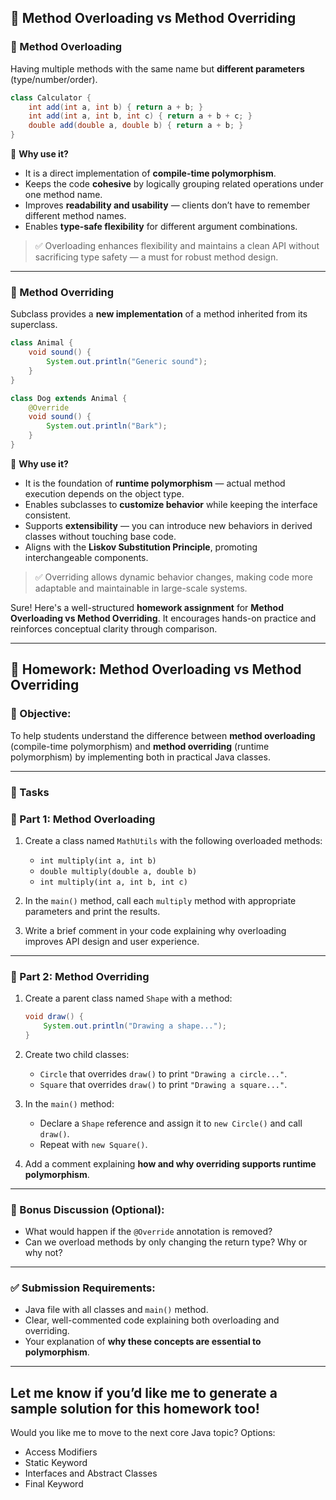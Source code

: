 ## 📘 Method Overloading vs Method Overriding

### 🔁 Method Overloading
Having multiple methods with the same name but **different parameters** (type/number/order).

```java
class Calculator {
    int add(int a, int b) { return a + b; }
    int add(int a, int b, int c) { return a + b + c; }
    double add(double a, double b) { return a + b; }
}
```

🧠 **Why use it?**
- It is a direct implementation of **compile-time polymorphism**.
- Keeps the code **cohesive** by logically grouping related operations under one method name.
- Improves **readability and usability** — clients don’t have to remember different method names.
- Enables **type-safe flexibility** for different argument combinations.

> ✅ Overloading enhances flexibility and maintains a clean API without sacrificing type safety — a must for robust method design.

---

### 🔄 Method Overriding
Subclass provides a **new implementation** of a method inherited from its superclass.

```java
class Animal {
    void sound() {
        System.out.println("Generic sound");
    }
}

class Dog extends Animal {
    @Override
    void sound() {
        System.out.println("Bark");
    }
}
```

🧠 **Why use it?**
- It is the foundation of **runtime polymorphism** — actual method execution depends on the object type.
- Enables subclasses to **customize behavior** while keeping the interface consistent.
- Supports **extensibility** — you can introduce new behaviors in derived classes without touching base code.
- Aligns with the **Liskov Substitution Principle**, promoting interchangeable components.

> ✅ Overriding allows dynamic behavior changes, making code more adaptable and maintainable in large-scale systems.

Sure! Here's a well-structured **homework assignment** for **Method Overloading vs Method Overriding**. It encourages hands-on practice and reinforces conceptual clarity through comparison.

---

## 📝 Homework: Method Overloading vs Method Overriding

### 🎯 Objective:
To help students understand the difference between **method overloading** (compile-time polymorphism) and **method overriding** (runtime polymorphism) by implementing both in practical Java classes.

---

### 📌 Tasks

### 🧪 Part 1: Method Overloading

1. Create a class named `MathUtils` with the following overloaded methods:
   - `int multiply(int a, int b)`
   - `double multiply(double a, double b)`
   - `int multiply(int a, int b, int c)`

2. In the `main()` method, call each `multiply` method with appropriate parameters and print the results.

3. Write a brief comment in your code explaining why overloading improves API design and user experience.

---

### 🧪 Part 2: Method Overriding

1. Create a parent class named `Shape` with a method:
   ```java
   void draw() {
       System.out.println("Drawing a shape...");
   }
   ```

2. Create two child classes:
   - `Circle` that overrides `draw()` to print `"Drawing a circle..."`.
   - `Square` that overrides `draw()` to print `"Drawing a square..."`.

3. In the `main()` method:
   - Declare a `Shape` reference and assign it to `new Circle()` and call `draw()`.
   - Repeat with `new Square()`.

4. Add a comment explaining **how and why overriding supports runtime polymorphism**.

---

### 💬 Bonus Discussion (Optional):
- What would happen if the `@Override` annotation is removed?
- Can we overload methods by only changing the return type? Why or why not?

---

### ✅ Submission Requirements:
- Java file with all classes and `main()` method.
- Clear, well-commented code explaining both overloading and overriding.
- Your explanation of **why these concepts are essential to polymorphism**.

---

Let me know if you’d like me to generate a sample solution for this homework too!
---

Would you like me to move to the next core Java topic? Options:
- Access Modifiers
- Static Keyword
- Interfaces and Abstract Classes
- Final Keyword
